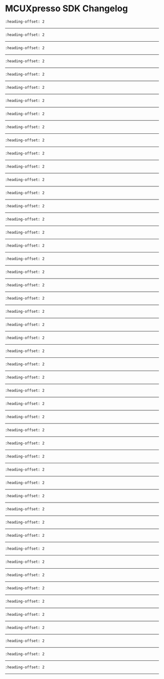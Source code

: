 # MCUXpresso SDK Changelog

```{include} ../../../../drivers/cache/lpcac/doxygen/ChangeLog_cache.md
:heading-offset: 2
```
---
```{include} ../../../../drivers/ccm32k/doxygen/ChangeLog_ccm32k.md
:heading-offset: 2
```
---
```{include} ../../../../drivers/ce/doxygen/ChangeLog_ce.md
:heading-offset: 2
```
---
```{include} ../../../../devices/MCX/MCXW/MCXW727C/drivers/doxygen/ChangeLog_clock.md
:heading-offset: 2
```
---
```{include} ../../../../drivers/cmc/doxygen/ChangeLog_cmc.md
:heading-offset: 2
```
---
```{include} ../../../../drivers/common/doxygen/ChangeLog_common.md
:heading-offset: 2
```
---
```{include} ../../../../drivers/crc/doxygen/ChangeLog_crc.md
:heading-offset: 2
```
---
```{include} ../../../../drivers/dma3/doxygen/ChangeLog_edma.md
:heading-offset: 2
```
---
```{include} ../../../../drivers/elemu/doxygen/ChangeLog_elemu.md
:heading-offset: 2
```
---
```{include} ../../../../drivers/ewm/doxygen/ChangeLog_ewm.md
:heading-offset: 2
```
---
```{include} ../../../../drivers/flash_k4/doxygen/ChangeLog_flash.md
:heading-offset: 2
```
---
```{include} ../../../../drivers/flexcan/doxygen/ChangeLog_flexcan.md
:heading-offset: 2
```
---
```{include} ../../../../drivers/flexio/doxygen/ChangeLog_flexio.md
:heading-offset: 2
```
---
```{include} ../../../../drivers/flexio/i2c/doxygen/ChangeLog_flexio_i2c_master.md
:heading-offset: 2
```
---
```{include} ../../../../drivers/flexio/i2s/doxygen/ChangeLog_flexio_i2s.md
:heading-offset: 2
```
---
```{include} ../../../../drivers/flexio/spi/doxygen/ChangeLog_flexio_spi.md
:heading-offset: 2
```
---
```{include} ../../../../drivers/flexio/uart/doxygen/ChangeLog_flexio_uart.md
:heading-offset: 2
```
---
```{include} ../../../../drivers/flexio/uart/doxygen/ChangeLog_flexio_uart_edma.md
:heading-offset: 2
```
---
```{include} ../../../../drivers/gpio/doxygen/ChangeLog_gpio.md
:heading-offset: 2
```
---
```{include} ../../../../drivers/i3c/doxygen/ChangeLog_i3c.md
:heading-offset: 2
```
---
```{include} ../../../../drivers/imu/doxygen/ChangeLog_imu.md
:heading-offset: 2
```
---
```{include} ../../../../drivers/lpadc/doxygen/ChangeLog_lpadc.md
:heading-offset: 2
```
---
```{include} ../../../../drivers/lpcmp/doxygen/ChangeLog_lpcmp.md
:heading-offset: 2
```
---
```{include} ../../../../drivers/lpi2c/doxygen/ChangeLog_lpi2c.md
:heading-offset: 2
```
---
```{include} ../../../../drivers/lpi2c/doxygen/ChangeLog_lpi2c_edma.md
:heading-offset: 2
```
---
```{include} ../../../../drivers/lpit/doxygen/ChangeLog_lpit.md
:heading-offset: 2
```
---
```{include} ../../../../drivers/lpspi/doxygen/ChangeLog_lpspi.md
:heading-offset: 2
```
---
```{include} ../../../../drivers/lpspi/doxygen/ChangeLog_lpspi_edma.md
:heading-offset: 2
```
---
```{include} ../../../../drivers/lptmr/doxygen/ChangeLog_lptmr.md
:heading-offset: 2
```
---
```{include} ../../../../drivers/lpuart/doxygen/ChangeLog_lpuart.md
:heading-offset: 2
```
---
```{include} ../../../../drivers/lpuart/doxygen/ChangeLog_lpuart_edma.md
:heading-offset: 2
```
---
```{include} ../../../../drivers/ltc/doxygen/ChangeLog_ltc.md
:heading-offset: 2
```
---
```{include} ../../../../drivers/mcm/doxygen/ChangeLog_mcm.md
:heading-offset: 2
```
---
```{include} ../../../../drivers/mscm/doxygen/ChangeLog_mscm.md
:heading-offset: 2
```
---
```{include} ../../../../drivers/mu1/doxygen/ChangeLog_mu.md
:heading-offset: 2
```
---
```{include} ../../../../drivers/port/doxygen/ChangeLog_port.md
:heading-offset: 2
```
---
```{include} ../../../../drivers/rtc/doxygen/ChangeLog_rtc.md
:heading-offset: 2
```
---
```{include} ../../../../drivers/sema42/doxygen/ChangeLog_sema42.md
:heading-offset: 2
```
---
```{include} ../../../../drivers/sfa/doxygen/ChangeLog_sfa.md
:heading-offset: 2
```
---
```{include} ../../../../drivers/smscm/doxygen/ChangeLog_smscm.md
:heading-offset: 2
```
---
```{include} ../../../../drivers/spc/doxygen/ChangeLog_spc.md
:heading-offset: 2
```
---
```{include} ../../../../drivers/syspm/doxygen/ChangeLog_syspm.md
:heading-offset: 2
```
---
```{include} ../../../../drivers/tpm/doxygen/ChangeLog_tpm.md
:heading-offset: 2
```
---
```{include} ../../../../drivers/trdc/doxygen/ChangeLog_trdc.md
:heading-offset: 2
```
---
```{include} ../../../../drivers/trgmux/doxygen/ChangeLog_trgmux.md
:heading-offset: 2
```
---
```{include} ../../../../drivers/tstmr/doxygen/ChangeLog_tstmr.md
:heading-offset: 2
```
---
```{include} ../../../../drivers/vbat/doxygen/ChangeLog_vbat.md
:heading-offset: 2
```
---
```{include} ../../../../drivers/vref_1/doxygen/ChangeLog_vref.md
:heading-offset: 2
```
---
```{include} ../../../../drivers/wdog32/doxygen/ChangeLog_wdog32.md
:heading-offset: 2
```
---
```{include} ../../../../drivers/wuu/doxygen/ChangeLog_wuu.md
:heading-offset: 2
```
---
